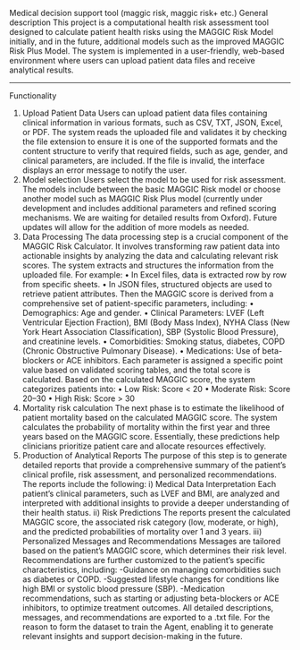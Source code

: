 Medical decision support tool (maggic risk, maggic risk+ etc.)
General description
This project is a computational health risk assessment tool designed to calculate patient health risks using the MAGGIC Risk Model initially, and in the future, additional models such as the improved MAGGIC Risk Plus Model. The system is implemented in a user-friendly, web-based environment where users can upload patient data files and receive analytical results.
_______________________________________
Functionality
1.	Upload Patient Data
Users can upload patient data files containing clinical information in various formats, such as CSV, TXT, JSON, Excel, or PDF.
The system reads the uploaded file and validates it by checking the file extension to ensure it is one of the supported formats and the content structure to verify that required fields, such as age, gender, and clinical parameters, are included. 
If the file is invalid, the interface displays an error message to notify the user.
2.	Model selection
Users select the model to be used for risk assessment.
The models include between the basic MAGGIC Risk model or choose another model such as MAGGIC Risk Plus model (currently under development and includes additional parameters and refined scoring mechanisms. We are waiting for detailed results from Oxford). Future updates will allow for the addition of more models as needed.
3.	Data Processing
The data processing step is a crucial component of the MAGGIC Risk Calculator. It involves transforming raw patient data into actionable insights by analyzing the data and calculating relevant risk scores.
The system extracts and structures the information from the uploaded file. For example:
•	In Excel files, data is extracted row by row from specific sheets.
•	In JSON files, structured objects are used to retrieve patient attributes.
Τhen the MAGGIC score is derived from a comprehensive set of patient-specific parameters, including:
•	Demographics: Age and gender.
•	Clinical Parameters: LVEF (Left Ventricular Ejection Fraction), BMI (Body Mass Index), NYHA Class (New York Heart Association Classification), SBP (Systolic Blood Pressure), and creatinine levels.
•	Comorbidities: Smoking status, diabetes, COPD (Chronic Obstructive Pulmonary Disease).
•	Medications: Use of beta-blockers or ACE inhibitors.
Each parameter is assigned a specific point value based on validated scoring tables, and the total score is calculated.
Based on the calculated MAGGIC score, the system categorizes patients into:
•	Low Risk: Score < 20
•	Moderate Risk: Score 20–30
•	High Risk: Score > 30
4.	Mortality risk calculation
The next phase is to estimate the likelihood of patient mortality based on the calculated MAGGIC score. The system calculates the probability of mortality within the first year and three years based on the MAGGIC score. Essentially, these predictions help clinicians prioritize patient care and allocate resources effectively.
5.	Production of Analytical Reports
The purpose of this step is to generate detailed reports that provide a comprehensive summary of the patient’s clinical profile, risk assessment, and personalized recommendations.
The reports include the following:
i)	    Medical Data Interpretation
    Each patient’s clinical parameters, such as LVEF and BMI, are analyzed and interpreted with additional insights to provide a deeper understanding of their health status.
ii)	Risk Predictions
    The reports present the calculated MAGGIC score, the associated risk category (low, moderate, or high), and the predicted probabilities of mortality over 1 and 3 years.  			        iii)   Personalized Messages and Recommendations
        Messages are tailored based on the patient’s MAGGIC score, which determines their risk level.    
Recommendations are further customized to the patient’s specific characteristics, including:           -Guidance on managing comorbidities such as diabetes or COPD.
-Suggested lifestyle changes for conditions like high BMI or systolic blood pressure (SBP).
 -Medication recommendations, such as starting or adjusting beta-blockers or ACE inhibitors, to optimize treatment outcomes.
All detailed descriptions, messages, and recommendations are exported to a .txt file. For the reason to form the dataset to train the Agent, enabling it to generate relevant insights and support decision-making in the future.
 
 

 
 
 
